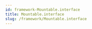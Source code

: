```yaml
---
id: framework-Mountable.interface
title: Mountable.interface
slug: /framework/Mountable.interface
---
```

